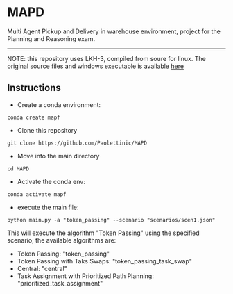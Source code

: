 # MAPD

Multi Agent Pickup and Delivery in warehouse environment, project for the Planning and Reasoning exam.

---
NOTE: this repository uses LKH-3, compiled from soure for linux. The original source files and windows executable is available
[here](http://webhotel4.ruc.dk/~keld/research/LKH-3/)
## Instructions
- Create a conda environment:
```shell
conda create mapf
```
- Clone this repository
```shell
git clone https://github.com/Paolettinic/MAPD
```
- Move into the main directory
```shell
cd MAPD
```
- Activate the conda env:
```shell
conda activate mapf
```
- execute the main file:
```shell
python main.py -a "token_passing" --scenario "scenarios/scen1.json"
```
This will execute the algorithm "Token Passing" using the specified scenario; the available algorithms are:
- Token Passing: "token_passing"
- Token Passing with Taks Swaps:  "token_passing_task_swap"
- Central:  "central" 
- Task Assignment with Prioritized Path Planning:  "prioritized_task_assignment"

